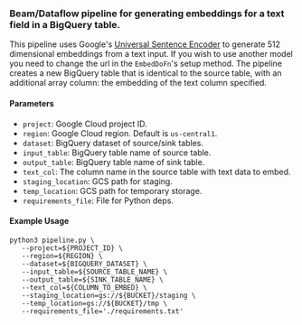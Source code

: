 ### Beam/Dataflow pipeline for generating embeddings for a text field in a BigQuery table. 

This pipeline uses Google's [Universal Sentence Encoder](https://tfhub.dev/google/universal-sentence-encoder/4) to generate 512 dimensional embeddings from a text input. If you wish to use another model you need to change the url in the `EmbedDoFn`'s setup method. The pipeline creates a new BigQuery table that is identical to the source table, with an additional array column: the embedding of the text column specified. 

#### Parameters
- `project`: Google Cloud project ID. 
- `region`: Google Cloud region. Default is `us-central1`.
- `dataset`: BigQuery dataset of source/sink tables.
- `input_table`: BigQuery table name of source table.
- `output_table`: BigQuery table name of sink table.
- `text_col`: The column name in the source table with text data to embed. 
- `staging_location`: GCS path for staging.
- `temp_location`: GCS path for temporary storage.
- `requirements_file`: File for Python deps.

#### Example Usage
```
python3 pipeline.py \
   --project=${PROJECT_ID} \
   --region=${REGION} \
   --dataset=${BIGQUERY_DATASET} \
   --input_table=${SOURCE_TABLE_NAME} \
   --output_table=${SINK_TABLE_NAME} \
   --text_col=${COLUMN_TO_EMBED} \
   --staging_location=gs://${BUCKET}/staging \
   --temp_location=gs://${BUCKET}/tmp \
   --requirements_file='./requirements.txt'
```

